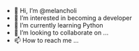 - 👋 Hi, I’m @melancholi
- 👀 I’m interested in becoming a developer
- 🌱 I’m currently learning Python
- 💞️ I’m looking to collaborate on ...
- 📫 How to reach me ...

<!---
melancholi/melancholi is a ✨ special ✨ repository because its `README.md` (this file) appears on your GitHub profile.
You can click the Preview link to take a look at your changes.
--->
